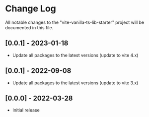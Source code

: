 # Change Log

All notable changes to the "vite-vanilla-ts-lib-starter" project will be documented in this file.

## [0.0.1] - 2023-01-18

-   Update all packages to the latest versions (update to vite 4.x)

## [0.0.1] - 2022-09-08

-   Update all packages to the latest versions (update to vite 3.x)

## [0.0.0] - 2022-03-28

-   Initial release
